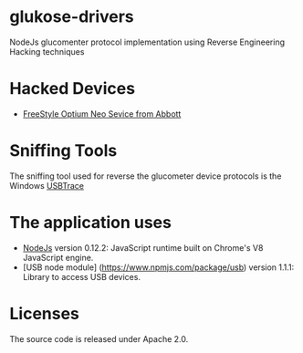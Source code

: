 # glukose-drivers
NodeJs glucomenter protocol implementation using Reverse Engineering Hacking techniques

# Hacked Devices
- [FreeStyle Optium Neo Sevice from Abbott](http://www.abbottdiabetescare.es/freestyle-optium-neo)

# Sniffing Tools
The sniffing tool used for reverse the glucometer device protocols is the Windows [USBTrace](http://www.sysnucleus.com/)

# The application uses
- [NodeJs](https://nodejs.org/en/) version 0.12.2: JavaScript runtime built on Chrome's V8 JavaScript engine.
- [USB node module] (https://www.npmjs.com/package/usb) version 1.1.1: Library to access USB devices.

# Licenses
The source code is released under Apache 2.0.
